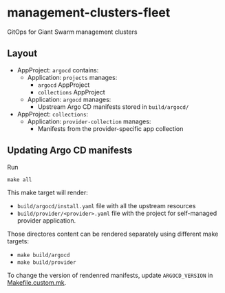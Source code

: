 # management-clusters-fleet

GitOps for Giant Swarm management clusters

## Layout

- AppProject: `argocd` contains:
  - Application: `projects` manages:
    - `argocd` AppProject
    - `collections` AppProject
  - Application: `argocd` manages:
    - Upstream Argo CD manifests stored in `build/argocd/`
- AppProject: `collections`:
  - Application: `provider-collection` manages:
    - Manifests from the provider-specific app collection

## Updating Argo CD manifests

Run

```
make all
```

This make target will render:
  - `build/argocd/install.yaml` file with all the upstream resources
  - `build/provider/<provider>.yaml` file with the project for self-managed provider application.

Those directores content can be rendered separately using different make targets:
  - `make build/argocd`
  - `make build/provider`

To change the version of rendenred manifests, update `ARGOCD_VERSION` in [Makefile.custom.mk](Makefile.custom.mk).
